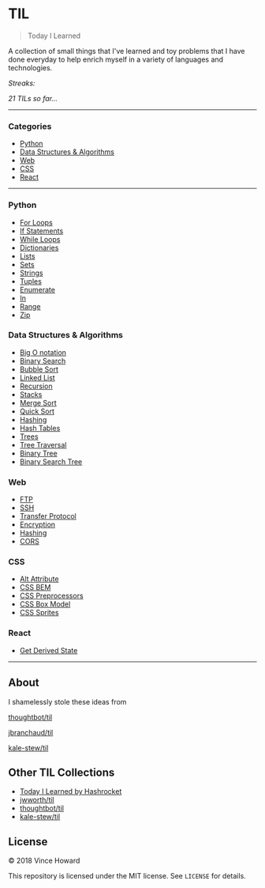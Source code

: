 # TIL

> Today I Learned

A collection of small things that I've learned and toy problems that I have done everyday to help enrich myself in a variety of languages and technologies.

_Streaks:_

_21 TILs so far..._

<!-- _0 Toy Problems done and counting..._ -->

---

### Categories

* [Python](#python)
* [Data Structures & Algorithms](#Data-Structures-&-Algorithms)
* [Web](#web)
* [CSS](#css)
* [React](#react)

---

### Python

- [For Loops](/python/control-flow/for-loops.md)
- [If Statements](/python/control-flow/if-statements.md)
- [While Loops](/python/control-flow/while-loops.md)
- [Dictionaries](/python/python-object-and-data-structure-basics/dictionaries.md)
- [Lists](/python/python-object-and-data-structure-basics/lists.md)
- [Sets](/python/python-object-and-data-structure-basics/sets.md)
- [Strings](/python/python-object-and-data-structure-basics/strings.md)
- [Tuples](/python/python-object-and-data-structure-basics/tuples.md)
- [Enumerate](/python/useful-operators/enumerate.md)
- [In](/python/useful-operators/in.md)
- [Range](/python/useful-operators/range.md)
- [Zip](/python/useful-operators/zip.md)

### Data Structures & Algorithms

- [Big O notation](/data-structures-and-algorithms/big-o-notation.md)
- [Binary Search](/data-structures-and-algorithms/binary-search.md)
- [Bubble Sort](/data-structures-and-algorithms/bubble-sort.md)
- [Linked List](/data-structures-and-algorithms/linked-list.md)
- [Recursion](/data-structures-and-algorithms/recursion.md)
- [Stacks](/data-structures-and-algorithms/stacks.md)
- [Merge Sort](/data-structures-and-algorithms/merge-sort.md)
- [Quick Sort](/data-structures-and-algorithms/quick-sort.md)
- [Hashing](/data-structures-and-algorithms/hashing.md)
- [Hash Tables](/data-structures-and-algorithms/hash-table.md)
- [Trees](/data-structures-and-algorithms/trees.md)
- [Tree Traversal](/data-structures-and-algorithms/tree-traversal.md)
- [Binary Tree](/data-structures-and-algorithms/binary-tree.md)
- [Binary Search Tree](/data-structures-and-algorithms/binary_search_tree.md)

### Web

- [FTP](/web/ftp.md)
- [SSH](/web/ssh.md)
- [Transfer Protocol](/web/transfer-protocols.md)
- [Encryption](/web/encryption.md)
- [Hashing](/web/hashing.md)
- [CORS](/web/cors.md)

### CSS

- [Alt Attribute](/web/ftp.md)
- [CSS BEM](/css/css-bem.md)
- [CSS Preprocessors](/css/css-preprocessors.md)
- [CSS Box Model](/css/css-box-model.md)
- [CSS Sprites](/css/css-sprites.md)

### React

- [Get Derived State](/react/lifecycle-methods/get-derived-state-from-props.md)


<!-- ## Usage

The `.vimrc` file for this project contains a function `CountTILs` that can
be invoked with `<leader>c`. This will do a substitution count of the
current number of TILs and display the result in the command tray. -->

---

## About

I shamelessly stole these ideas from

[thoughtbot/til](https://github.com/thoughtbot/til)

[jbranchaud/til](https://github.com/jbranchaud/til)

[kale-stew/til](https://github.com/kale-stew/TIL)


## Other TIL Collections

* [Today I Learned by Hashrocket](https://til.hashrocket.com)
* [jwworth/til](https://github.com/jwworth/til)
* [thoughtbot/til](https://github.com/thoughtbot/til)
* [kale-stew/til](https://github.com/kale-stew/TIL)

## License

&copy; 2018 Vince Howard

This repository is licensed under the MIT license. See `LICENSE` for
details.